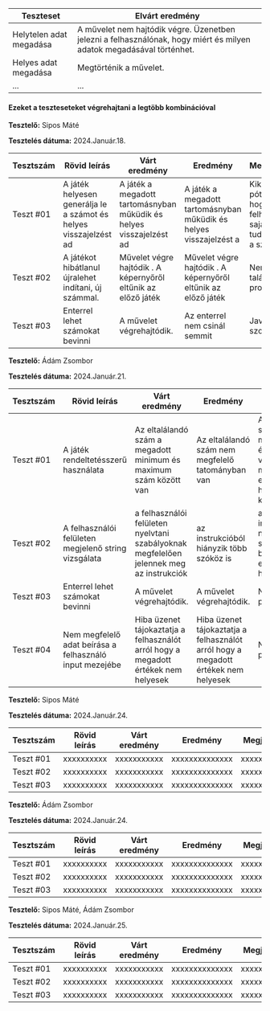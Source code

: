  | Teszteset               | Elvárt eredmény                                                                                                     | 
 |-------------------------|---------------------------------------------------------------------------------------------------------------------| 
 | Helytelen adat megadása | A művelet nem hajtódik végre. Üzenetben jelezni a felhasználónak, hogy miért és milyen adatok megadásával történhet.|
 | Helyes adat megadása    | Megtörténik a művelet.                                                                                              | 
 | ... | ... | 

#### Ezeket a teszteseteket végrehajtani a legtöbb kombinációval


**Tesztelő:** Sipos Máté

**Tesztelés dátuma:** 2024.Január.18.

| Tesztszám | Rövid leírás                     | Várt eredmény                                                                   | Eredmény                                                                       | Megjegyzés                |
|-----------|----------------------------------|---------------------------------------------------------------------------------|--------------------------------------------------------------------------------|---------------------------|
| Teszt #01 | A játék helyesen generálja le a számot és helyes visszajelzést ad | A játék a megadott tartomásnyban műküdik és helyes visszajelzést ad | A játék a megadott tartomásnyban műküdik és helyes visszajelzést a| Kikell pótolni, hogy a felhasználó saját maga tudja beírni a számokat!   |
| Teszt #02 | A játékot hibátlanul újralehet indítani, új számmal. | Művelet végre hajtódik . A képernyőről eltűnik az előző játék| Művelet végre hajtódik . A képernyőről eltűnik az előző játék |  Nem találtam problémát. |
| Teszt #03 | Enterrel lehet számokat bevinni | A művelet végrehajtódik. | Az enterrel nem csinál semmit | Javításra szorul. |

**Tesztelő:** Ádám Zsombor

**Tesztelés dátuma:** 2024.Január.21.

| Tesztszám | Rövid leírás                     | Várt eredmény                                                                   | Eredmény                                                                       | Megjegyzés                |
|-----------|----------------------------------|---------------------------------------------------------------------------------|--------------------------------------------------------------------------------|---------------------------|
| Teszt #01 | A játék rendeltetésszerű használata | Az eltalálandó szám a megadott minimum és maximum szám között van | Az eltalálandó szám nem megfelelő tatományban van | A random szám maximum értékéből nem volt kivonva a minimum érték, ez okozta a hibát, javításra került.   |
| Teszt #02 | A felhasználói felületen megjelenő string vizsgálata | a felhasználói felületen nyelvtani szabályoknak megfelelően jelennek meg az instrukciók | az instrukcióból hiányzik több szóköz is | a string interpolációban nem volta szóközök beszúrva, ezzel esztétikai hibát okozva |
| Teszt #03 | Enterrel lehet számokat bevinni | A művelet végrehajtódik. | A művelet végrehajtódik. | Nem találtam problémát. |
| Teszt #04 | Nem megfelelő adat beírása a felhasználó input mezejébe | Hiba üzenet tájokaztatja a felhasználót arról hogy a megadott értékek nem helyesek | Hiba üzenet tájokaztatja a felhasználót arról hogy a megadott értékek nem helyesek | Nem találtam problémát. |


**Tesztelő:** Sipos Máté

**Tesztelés dátuma:** 2024.Január.24.

| Tesztszám | Rövid leírás                     | Várt eredmény                                                                   | Eredmény                                                                       | Megjegyzés                |
|-----------|----------------------------------|---------------------------------------------------------------------------------|--------------------------------------------------------------------------------|---------------------------|
| Teszt #01 | xxxxxxxxxx | xxxxxxxxxxx |  xxxxxxxxxxxxxx| xxxxxxxxxxxx |
| Teszt #02 | xxxxxxxxxx | xxxxxxxxxxx |  xxxxxxxxxxxxxx| xxxxxxxxxxxx |
| Teszt #03 | xxxxxxxxxx | xxxxxxxxxxx |  xxxxxxxxxxxxxx| xxxxxxxxxxxx |


**Tesztelő:** Ádám Zsombor

**Tesztelés dátuma:** 2024.Január.24.

| Tesztszám | Rövid leírás                     | Várt eredmény                                                                   | Eredmény                                                                       | Megjegyzés                |
|-----------|----------------------------------|---------------------------------------------------------------------------------|--------------------------------------------------------------------------------|---------------------------|
| Teszt #01 | xxxxxxxxxx | xxxxxxxxxxx |  xxxxxxxxxxxxxx| xxxxxxxxxxxx |
| Teszt #02 | xxxxxxxxxx | xxxxxxxxxxx |  xxxxxxxxxxxxxx| xxxxxxxxxxxx |
| Teszt #03 | xxxxxxxxxx | xxxxxxxxxxx |  xxxxxxxxxxxxxx| xxxxxxxxxxxx |


**Tesztelő:** Sipos Máté, Ádám Zsombor

**Tesztelés dátuma:** 2024.Január.25.

| Tesztszám | Rövid leírás                     | Várt eredmény                                                                   | Eredmény                                                                       | Megjegyzés                |
|-----------|----------------------------------|---------------------------------------------------------------------------------|--------------------------------------------------------------------------------|---------------------------|
| Teszt #01 | xxxxxxxxxx | xxxxxxxxxxx |  xxxxxxxxxxxxxx| xxxxxxxxxxxx |
| Teszt #02 | xxxxxxxxxx | xxxxxxxxxxx |  xxxxxxxxxxxxxx| xxxxxxxxxxxx |
| Teszt #03 | xxxxxxxxxx | xxxxxxxxxxx |  xxxxxxxxxxxxxx| xxxxxxxxxxxx |
